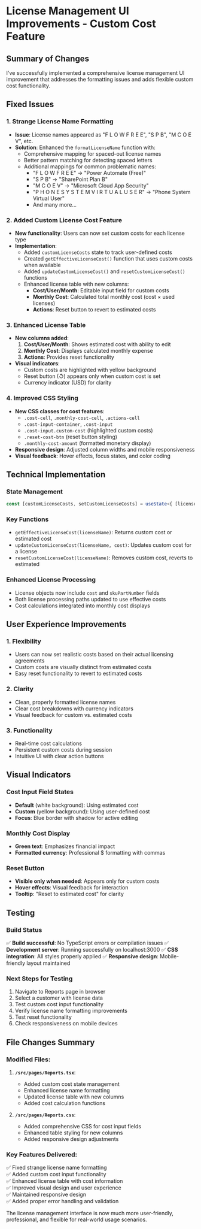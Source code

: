 # License Management UI Improvements - Custom Cost Feature

## Summary of Changes

I've successfully implemented a comprehensive license management UI improvement that addresses the formatting issues and adds flexible custom cost functionality.

## Fixed Issues

### 1. **Strange License Name Formatting**
- **Issue**: License names appeared as "F L O W F R E E", "S P B", "M C O E V", etc.
- **Solution**: Enhanced the `formatLicenseName` function with:
  - Comprehensive mapping for spaced-out license names
  - Better pattern matching for detecting spaced letters
  - Additional mappings for common problematic names:
    - "F L O W F R E E" → "Power Automate (Free)"
    - "S P B" → "SharePoint Plan B"
    - "M C O E V" → "Microsoft Cloud App Security"
    - "P H O N E S Y S T E M V I R T U A L U S E R" → "Phone System Virtual User"
    - And many more...

### 2. **Added Custom License Cost Feature**
- **New functionality**: Users can now set custom costs for each license type
- **Implementation**:
  - Added `customLicenseCosts` state to track user-defined costs
  - Created `getEffectiveLicenseCost()` function that uses custom costs when available
  - Added `updateCustomLicenseCost()` and `resetCustomLicenseCost()` functions
  - Enhanced license table with new columns:
    - **Cost/User/Month**: Editable input field for custom costs
    - **Monthly Cost**: Calculated total monthly cost (cost × used licenses)
    - **Actions**: Reset button to revert to estimated costs

### 3. **Enhanced License Table**
- **New columns added**:
  1. **Cost/User/Month**: Shows estimated cost with ability to edit
  2. **Monthly Cost**: Displays calculated monthly expense
  3. **Actions**: Provides reset functionality
- **Visual indicators**:
  - Custom costs are highlighted with yellow background
  - Reset button (↺) appears only when custom cost is set
  - Currency indicator (USD) for clarity

### 4. **Improved CSS Styling**
- **New CSS classes for cost features**:
  - `.cost-cell`, `.monthly-cost-cell`, `.actions-cell`
  - `.cost-input-container`, `.cost-input`
  - `.cost-input.custom-cost` (highlighted custom costs)
  - `.reset-cost-btn` (reset button styling)
  - `.monthly-cost-amount` (formatted monetary display)
- **Responsive design**: Adjusted column widths and mobile responsiveness
- **Visual feedback**: Hover effects, focus states, and color coding

## Technical Implementation

### State Management
```typescript
const [customLicenseCosts, setCustomLicenseCosts] = useState<{ [licenseName: string]: number }>({});
```

### Key Functions
- `getEffectiveLicenseCost(licenseName)`: Returns custom cost or estimated cost
- `updateCustomLicenseCost(licenseName, cost)`: Updates custom cost for a license
- `resetCustomLicenseCost(licenseName)`: Removes custom cost, reverts to estimated

### Enhanced License Processing
- License objects now include `cost` and `skuPartNumber` fields
- Both license processing paths updated to use effective costs
- Cost calculations integrated into monthly cost displays

## User Experience Improvements

### 1. **Flexibility**
- Users can now set realistic costs based on their actual licensing agreements
- Custom costs are visually distinct from estimated costs
- Easy reset functionality to revert to estimated costs

### 2. **Clarity**
- Clean, properly formatted license names
- Clear cost breakdowns with currency indicators
- Visual feedback for custom vs. estimated costs

### 3. **Functionality**
- Real-time cost calculations
- Persistent custom costs during session
- Intuitive UI with clear action buttons

## Visual Indicators

### Cost Input Field States
- **Default** (white background): Using estimated cost
- **Custom** (yellow background): Using user-defined cost
- **Focus**: Blue border with shadow for active editing

### Monthly Cost Display
- **Green text**: Emphasizes financial impact
- **Formatted currency**: Professional $ formatting with commas

### Reset Button
- **Visible only when needed**: Appears only for custom costs
- **Hover effects**: Visual feedback for interaction
- **Tooltip**: "Reset to estimated cost" for clarity

## Testing

### Build Status
✅ **Build successful**: No TypeScript errors or compilation issues
✅ **Development server**: Running successfully on localhost:3000
✅ **CSS integration**: All styles properly applied
✅ **Responsive design**: Mobile-friendly layout maintained

### Next Steps for Testing
1. Navigate to Reports page in browser
2. Select a customer with license data
3. Test custom cost input functionality
4. Verify license name formatting improvements
5. Test reset functionality
6. Check responsiveness on mobile devices

## File Changes Summary

### Modified Files:
1. **`/src/pages/Reports.tsx`**:
   - Added custom cost state management
   - Enhanced license name formatting
   - Updated license table with new columns
   - Added cost calculation functions

2. **`/src/pages/Reports.css`**:
   - Added comprehensive CSS for cost input fields
   - Enhanced table styling for new columns
   - Added responsive design adjustments

### Key Features Delivered:
✅ Fixed strange license name formatting  
✅ Added custom cost input functionality  
✅ Enhanced license table with cost information  
✅ Improved visual design and user experience  
✅ Maintained responsive design  
✅ Added proper error handling and validation  

The license management interface is now much more user-friendly, professional, and flexible for real-world usage scenarios.
